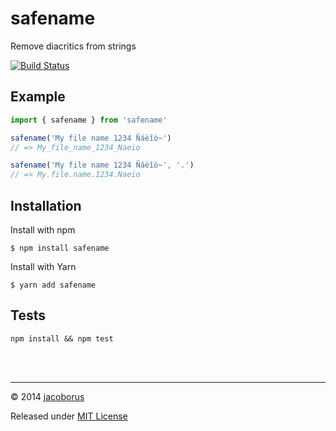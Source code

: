safename
========

Remove diacritics from strings

[![Build Status](https://travis-ci.org/jacoborus/safename.svg?branch=master)](https://travis-ci.org/jacoborus/safename)


## Example

```js
import { safename } from 'safename'

safename('My file name 1234 Ñáëîò~')
// => My_file_name_1234_Naeio

safename('My file name 1234 Ñáëîò~', '.')
// => My.file.name.1234.Naeio
```



## Installation

Install with npm
```
$ npm install safename
```

Install with Yarn
```
$ yarn add safename
```


Tests
-----

```
npm install && npm test
```

<br><br>

---

© 2014 [jacoborus](https://github.com/jacoborus)

Released under [MIT License](https://raw.github.com/jacoborus/safename/master/LICENSE)
